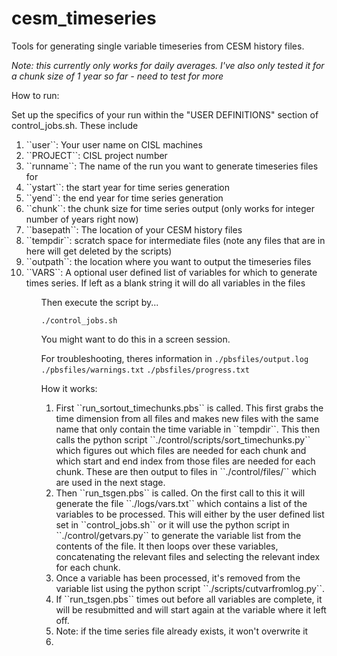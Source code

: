 # cesm_timeseries
Tools for generating single variable timeseries from CESM history files.

<em>Note: this currently only works for daily averages.  I've also only tested it for a chunk size of 1 year so far - need to test for more</em>

How to run:

Set up the specifics of your run within the "USER DEFINITIONS" section of control\_jobs.sh.  These include

<ol>
<li>``user``: Your user name on CISL machines</li>
<li>``PROJECT``: CISL project number</li>
<li>``runname``: The name of the run you want to generate timeseries files for</li>
<li>``ystart``: the start year for time series generation</li>
<li>``yend``: the end year for time series generation</li>
<li>``chunk``: the chunk size for time series output (only works for integer number of years right now)</li>
<li>``basepath``: The location of your CESM history files</li>
<li>``tempdir``: scratch space for intermediate files (note any files that are in here will get deleted by the scripts)</li>
<li>``outpath``: the location where you want to output the timeseries files</li>
<li>``VARS``: A optional user defined list of variables for which to generate times series.  If left as a blank string it will do all variables in the files</li>
<ol>

Then execute the script by...

``./control_jobs.sh``

You might want to do this in a screen session.

For troubleshooting, theres information in 
``./pbsfiles/output.log``
``./pbsfiles/warnings.txt``
``./pbsfiles/progress.txt``


How it works:
<ol>
<li>First ``run_sortout_timechunks.pbs`` is called.  This first grabs the time dimension from all files and makes new files with the same name that only contain the time variable in ``tempdir``.  This then calls the python script ``./control/scripts/sort_timechunks.py`` which figures out which files are needed for each chunk and which start and end index from those files are needed for each chunk.  These are then output to files in ``./control/files/`` which are used in the next stage.</li>
<li>Then ``run_tsgen.pbs`` is called.  On the first call to this it will generate the file ``./logs/vars.txt`` which contains a list of the variables to be processed.  This will either by the user defined list set in ``control_jobs.sh`` or it will use the python script in ``./control/getvars.py`` to generate the variable list from the contents of the file.  It then loops over these variables, concatenating the relevant files and selecting the relevant index for each chunk.</li>
<li>Once a variable has been processed, it's removed from the variable list using the python script ``./scripts/cutvarfromlog.py``.</li>
<li>If ``run_tsgen.pbs`` times out before all variables are complete, it will be resubmitted and will start again at the variable where it left off.</li>
<li>Note: if the time series file already exists, it won't overwrite it<li>
